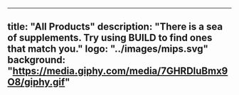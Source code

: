 
---
title: "All Products"
description: "There is a sea of supplements. Try using BUILD to find ones that match you."
logo: "../images/mips.svg"
background: "https://media.giphy.com/media/7GHRDluBmx9O8/giphy.gif"
---
